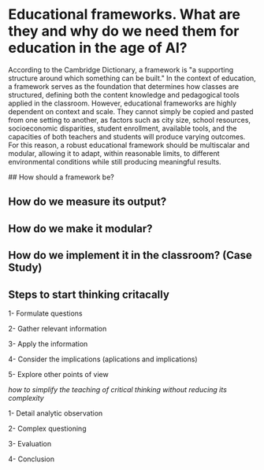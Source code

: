 # Educational frameworks. What are they and why do we need them for education in the age of AI?
According to the Cambridge Dictionary, a framework is "a supporting structure around which something can be built." In the context of education, a framework serves as the foundation that determines how classes are structured, defining both the content knowledge and pedagogical tools applied in the classroom. However, educational frameworks are highly dependent on context and scale. They cannot simply be copied and pasted from one setting to another, as factors such as city size, school resources, socioeconomic disparities, student enrollment, available tools, and the capacities of both teachers and students will produce varying outcomes. For this reason, a robust educational framework should be multiscalar and modular, allowing it to adapt, within reasonable limits, to different environmental conditions while still producing meaningful results.

## How should a framework be?

## How do we measure its output?

## How do we make it modular?

## How do we implement it in the classroom? (Case Study)


## Steps to start thinking critacally

1- Formulate questions

2- Gather relevant information

3- Apply the information

4- Consider the implications (aplications and implications)

5- Explore other points of view



*how to simplify the teaching of critical thinking without reducing its complexity*

1- Detail analytic observation

2- Complex questioning

3- Evaluation 

4- Conclusion